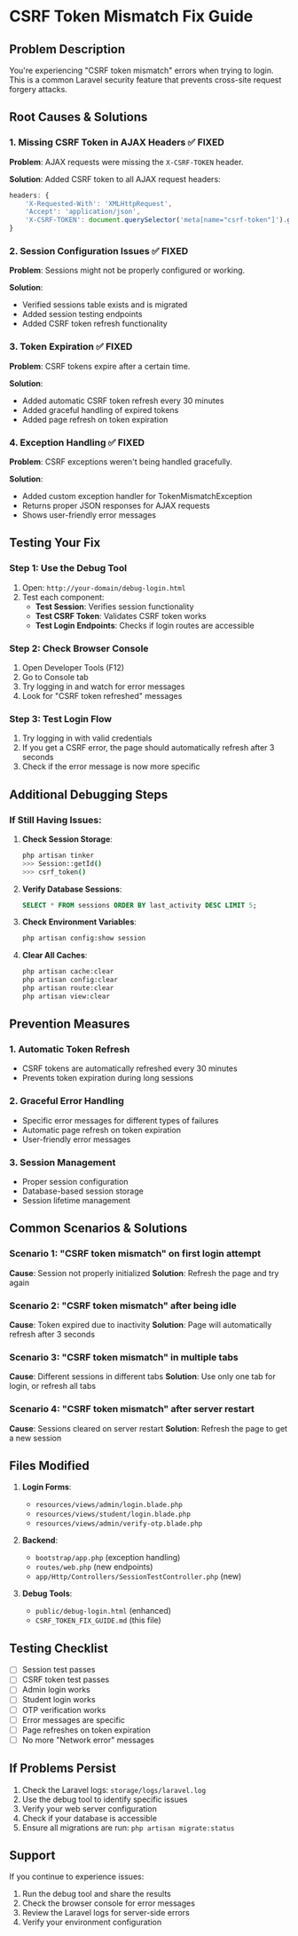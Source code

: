 # CSRF Token Mismatch Fix Guide

## Problem Description
You're experiencing "CSRF token mismatch" errors when trying to login. This is a common Laravel security feature that prevents cross-site request forgery attacks.

## Root Causes & Solutions

### 1. **Missing CSRF Token in AJAX Headers** ✅ FIXED
**Problem**: AJAX requests were missing the `X-CSRF-TOKEN` header.

**Solution**: Added CSRF token to all AJAX request headers:
```javascript
headers: {
    'X-Requested-With': 'XMLHttpRequest',
    'Accept': 'application/json',
    'X-CSRF-TOKEN': document.querySelector('meta[name="csrf-token"]').getAttribute('content')
}
```

### 2. **Session Configuration Issues** ✅ FIXED
**Problem**: Sessions might not be properly configured or working.

**Solution**: 
- Verified sessions table exists and is migrated
- Added session testing endpoints
- Added CSRF token refresh functionality

### 3. **Token Expiration** ✅ FIXED
**Problem**: CSRF tokens expire after a certain time.

**Solution**: 
- Added automatic CSRF token refresh every 30 minutes
- Added graceful handling of expired tokens
- Added page refresh on token expiration

### 4. **Exception Handling** ✅ FIXED
**Problem**: CSRF exceptions weren't being handled gracefully.

**Solution**: 
- Added custom exception handler for TokenMismatchException
- Returns proper JSON responses for AJAX requests
- Shows user-friendly error messages

## Testing Your Fix

### Step 1: Use the Debug Tool
1. Open: `http://your-domain/debug-login.html`
2. Test each component:
   - **Test Session**: Verifies session functionality
   - **Test CSRF Token**: Validates CSRF token works
   - **Test Login Endpoints**: Checks if login routes are accessible

### Step 2: Check Browser Console
1. Open Developer Tools (F12)
2. Go to Console tab
3. Try logging in and watch for error messages
4. Look for "CSRF token refreshed" messages

### Step 3: Test Login Flow
1. Try logging in with valid credentials
2. If you get a CSRF error, the page should automatically refresh after 3 seconds
3. Check if the error message is now more specific

## Additional Debugging Steps

### If Still Having Issues:

1. **Check Session Storage**:
   ```bash
   php artisan tinker
   >>> Session::getId()
   >>> csrf_token()
   ```

2. **Verify Database Sessions**:
   ```sql
   SELECT * FROM sessions ORDER BY last_activity DESC LIMIT 5;
   ```

3. **Check Environment Variables**:
   ```bash
   php artisan config:show session
   ```

4. **Clear All Caches**:
   ```bash
   php artisan cache:clear
   php artisan config:clear
   php artisan route:clear
   php artisan view:clear
   ```

## Prevention Measures

### 1. **Automatic Token Refresh**
- CSRF tokens are automatically refreshed every 30 minutes
- Prevents token expiration during long sessions

### 2. **Graceful Error Handling**
- Specific error messages for different types of failures
- Automatic page refresh on token expiration
- User-friendly error messages

### 3. **Session Management**
- Proper session configuration
- Database-based session storage
- Session lifetime management

## Common Scenarios & Solutions

### Scenario 1: "CSRF token mismatch" on first login attempt
**Cause**: Session not properly initialized
**Solution**: Refresh the page and try again

### Scenario 2: "CSRF token mismatch" after being idle
**Cause**: Token expired due to inactivity
**Solution**: Page will automatically refresh after 3 seconds

### Scenario 3: "CSRF token mismatch" in multiple tabs
**Cause**: Different sessions in different tabs
**Solution**: Use only one tab for login, or refresh all tabs

### Scenario 4: "CSRF token mismatch" after server restart
**Cause**: Sessions cleared on server restart
**Solution**: Refresh the page to get a new session

## Files Modified

1. **Login Forms**:
   - `resources/views/admin/login.blade.php`
   - `resources/views/student/login.blade.php`
   - `resources/views/admin/verify-otp.blade.php`

2. **Backend**:
   - `bootstrap/app.php` (exception handling)
   - `routes/web.php` (new endpoints)
   - `app/Http/Controllers/SessionTestController.php` (new)

3. **Debug Tools**:
   - `public/debug-login.html` (enhanced)
   - `CSRF_TOKEN_FIX_GUIDE.md` (this file)

## Testing Checklist

- [ ] Session test passes
- [ ] CSRF token test passes
- [ ] Admin login works
- [ ] Student login works
- [ ] OTP verification works
- [ ] Error messages are specific
- [ ] Page refreshes on token expiration
- [ ] No more "Network error" messages

## If Problems Persist

1. Check the Laravel logs: `storage/logs/laravel.log`
2. Use the debug tool to identify specific issues
3. Verify your web server configuration
4. Check if your database is accessible
5. Ensure all migrations are run: `php artisan migrate:status`

## Support

If you continue to experience issues:
1. Run the debug tool and share the results
2. Check the browser console for error messages
3. Review the Laravel logs for server-side errors
4. Verify your environment configuration
